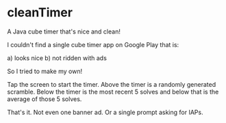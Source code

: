 # cleanTimer
A Java cube timer that's nice and clean! 

I couldn't find a single cube timer app on Google Play that is:

a) looks nice
b) not ridden with ads

So I tried to make my own! 



Tap the screen to start the timer. 
Above the timer is a randomly generated scramble. 
Below the timer is the most recent 5 solves and below that is the average of those 5 solves.

That's it. Not even one banner ad. Or a single prompt asking for IAPs. 
